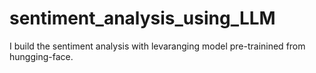 # sentiment_analysis_using_LLM
I build the sentiment analysis with levaranging model pre-trainined from hungging-face.
